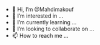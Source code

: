 - 👋 Hi, I’m @Mahdimakouf
- 👀 I’m interested in ...
- 🌱 I’m currently learning ...
- 💞️ I’m looking to collaborate on ...
- 📫 How to reach me ...

<!---
Mahdimakouf/Mahdimakouf is a ✨ special ✨ repository because its `README.md` (this file) appears on your GitHub profile.
You can click the Preview link to take a look at your changes.
--->

